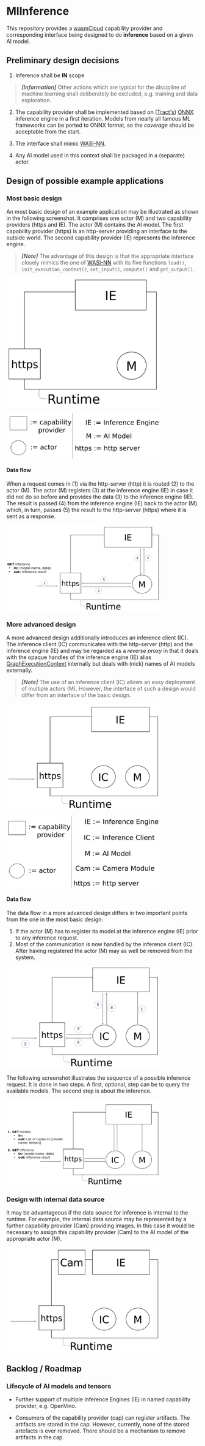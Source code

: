 # MlInference

This repository provides a [wasmCloud](https://wasmcloud.dev/) capability provider and corresponding interface being designed to do __inference__ based on a given AI model.

## Preliminary design decisions

1. Inference shall be __IN__ scope
	
> **_[Information]_**  Other actions which are typical for the discipline of machine learning shall deliberately be excluded, e.g. training and data exploration.

2. The capability provider shall be implemented based on ([Tract's](https://github.com/sonos/tract/tree/68db0209c9ffd1b91dff82884f4ae03b3622dd34)) [ONNX](https://onnx.ai/) inference engine in a first iteration. Models from nearly all famous ML frameworks can be ported to ONNX format, so the *coverage* should be acceptable from the start.

3. The interface shall mimic [WASI-NN](https://github.com/WebAssembly/wasi-nn).

4. Any AI model used in this context shall be packaged in a (separate) actor.

## Design of possible example applications

### Most basic design

An most basic design of an example application may be illustrated as shown in the following screenshot. It comprises one actor (M) and two capability providers (https and IE). The actor (M) contains the AI model. The first capability provider (https) is an http-server providing an interface to the outside world. The second capability provider (IE) represents the inference engine.

> **_[Note]_**  The advantage of this design is that the appropriate interface closely mimics the one of [WASI-NN](https://github.com/WebAssembly/wasi-nn) with its five functions `load()`, `init_execution_context()`, `set_input()`, 
	`compute()` and `get_output()`. 


<div style="width: 80%; height: 50%">

![most basic design](images/most_basic_setup.png "Most basic design of an example application doing inference")
</div>

<div style="width: 80%; height: 50%">

![legend for most basic design](images/legend_basic_design.png "Most basic design of an example application doing inference")

</div>

#### Data flow

When a request comes in (1) via the http-server (http) it is routed (2) to the actor (M). The actor (M) registers (3) at the inference engine (IE) in case it did not do so before and provides the data (3) to the inference engine (IE). The result is passed (4) from the inference engine (IE) back to the actor (M) which, in turn, passes (5) the result to the http-server (https) where it is sent as a response.

<div style="width: 80%; height: 50%">

![legend for most basic design](images/most_basic_design_data_flow.png "Most basic design of an example application doing inference")

</div>

### More advanced design

A more advanced design additionally introduces an inference client (IC). The inference client (IC) communicates with the http-server (http) and the inference engine (IE) and may be regarded as a *reverse proxy* in that it deals with the opaque handles of the inference engine (IE) alias [GraphExecutionContext](https://github.com/Finfalter/wasmCloudArtefacts/blob/main/interfaces/mlinference/rust/src/mlinference.rs) internally but deals with (nick) names of AI models externally. 

> **_[Note]_**  The use of an inference client (IC) allows an easy deployment of multiple actors (M). However, the interface of such a design would differ from an interface of the basic design.

<div style="width: 80%; height: 50%">

![most basic design](images/more_advanced_design.png "Most basic design of an example application doing inference")
</div>

<div style="width: 80%; height: 50%">

![legend for most basic design](images/legend_more_advanced_design.png "Most basic design of an example application doing inference")

</div>

#### Data flow

The data flow in a more advanced design differs in two important points from the one in the most basic design:

1. If the actor (M) has to register its model at the inference engine (IE) prior to any inference request.
2. Most of the communication is now handled by the inference client (IC). After having registered the actor (M) may as well be removed from the system. 

<div style="width: 80%; height: 50%">

![most basic design](images/more_advanced_design_data_flow_wo_text.png "Most basic design of an example application doing inference")
</div>

The following screenshot illustrates the sequence of a possible inference request. It is done in two steps. A first, optional, step can be to query the available models. The second step is about the inference.

<div style="width: 80%; height: 50%">

![most basic design](images/more_advanced_design_data_flow.png "Most basic design of an example application doing inference")
</div>

### Design with internal data source

It may be advantageous if the data source for inference is internal to the runtime. For example, the internal data source may be represented by a further capability provider (Cam) providing images. In this case it would be necessary to assign this capability provider (Cam) to the AI model of the appropriate actor (M).

<div style="width: 80%; height: 50%">

![most basic design](images/more_advanced_design_internal_data_source.png "Most basic design of an example application doing inference")
</div>

## Backlog / Roadmap

### Lifecycle of AI models and tensors

* Further support of multiple Inference Engines (IE) in named capability provider, e.g. OpenVino.

* Consumers of the capability provider (cap) can register artifacts. The artifacts are stored in the cap. However, currently, none of the stored artefacts is ever removed. There should be a mechanism to remove artifacts in the cap.